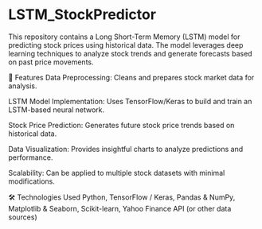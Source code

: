 # LSTM_StockPredictor
This repository contains a Long Short-Term Memory (LSTM) model for predicting stock prices using historical data. The model leverages deep learning techniques to analyze stock trends and generate forecasts based on past price movements.

🚀 Features
Data Preprocessing: Cleans and prepares stock market data for analysis.

LSTM Model Implementation: Uses TensorFlow/Keras to build and train an LSTM-based neural network.

Stock Price Prediction: Generates future stock price trends based on historical data.

Data Visualization: Provides insightful charts to analyze predictions and performance.

Scalability: Can be applied to multiple stock datasets with minimal modifications.

🛠️ Technologies Used
Python, TensorFlow / Keras, Pandas & NumPy, Matplotlib & Seaborn, Scikit-learn, Yahoo Finance API (or other data sources)


